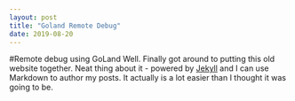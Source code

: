 ```yaml
---
layout: post
title: "Goland Remote Debug"
date: 2019-08-20
---
```


#Remote debug using GoLand
Well. Finally got around to putting this old website together. Neat thing about it - 
powered by [Jekyll](http://jekyllrb.com) and I can use Markdown to author my posts. It 
actually is a lot easier than I thought it was going to be.
